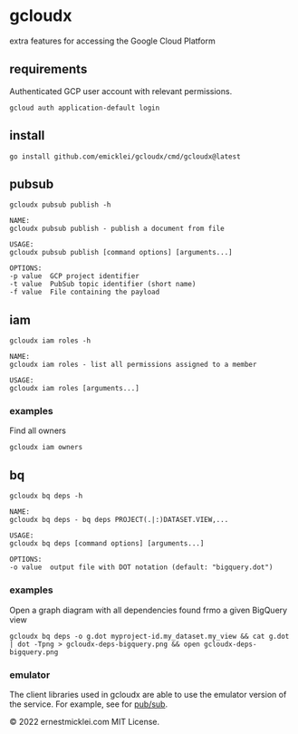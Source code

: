 # gcloudx
extra features for accessing the Google Cloud Platform

## requirements

Authenticated GCP user account with relevant permissions.

    gcloud auth application-default login

## install

    go install github.com/emicklei/gcloudx/cmd/gcloudx@latest

## pubsub

    gcloudx pubsub publish -h

    NAME:
    gcloudx pubsub publish - publish a document from file

    USAGE:
    gcloudx pubsub publish [command options] [arguments...]

    OPTIONS:
    -p value  GCP project identifier
    -t value  PubSub topic identifier (short name)
    -f value  File containing the payload

## iam

    gcloudx iam roles -h   

    NAME:
    gcloudx iam roles - list all permissions assigned to a member

    USAGE:
    gcloudx iam roles [arguments...]

### examples

Find all owners

    gcloudx iam owners


## bq

    gcloudx bq deps -h  

    NAME:
    gcloudx bq deps - bq deps PROJECT(.|:)DATASET.VIEW,...

    USAGE:
    gcloudx bq deps [command options] [arguments...]

    OPTIONS:
    -o value  output file with DOT notation (default: "bigquery.dot")

### examples

Open a graph diagram with all dependencies found frmo a given BigQuery view

    gcloudx bq deps -o g.dot myproject-id.my_dataset.my_view && cat g.dot | dot -Tpng > gcloudx-deps-bigquery.png && open gcloudx-deps-bigquery.png

### emulator

The client libraries used in gcloudx are able to use the emulator version of the service.
For example, see for [pub/sub](https://cloud.google.com/pubsub/docs/emulator).

&copy; 2022 ernestmicklei.com MIT License.    